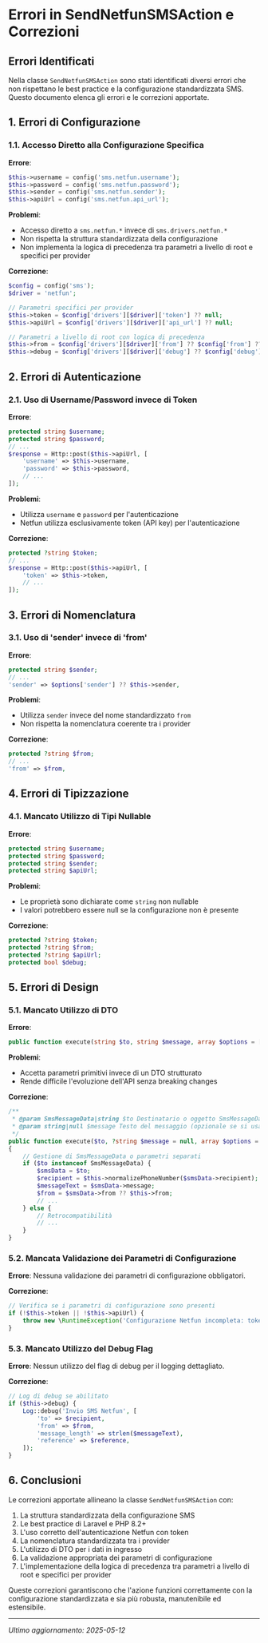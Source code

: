 # Errori in SendNetfunSMSAction e Correzioni

## Errori Identificati

Nella classe `SendNetfunSMSAction` sono stati identificati diversi errori che non rispettano le best practice e la configurazione standardizzata SMS. Questo documento elenca gli errori e le correzioni apportate.

## 1. Errori di Configurazione

### 1.1. Accesso Diretto alla Configurazione Specifica

**Errore**:
```php
$this->username = config('sms.netfun.username');
$this->password = config('sms.netfun.password');
$this->sender = config('sms.netfun.sender');
$this->apiUrl = config('sms.netfun.api_url');
```

**Problemi**:
- Accesso diretto a `sms.netfun.*` invece di `sms.drivers.netfun.*`
- Non rispetta la struttura standardizzata della configurazione
- Non implementa la logica di precedenza tra parametri a livello di root e specifici per provider

**Correzione**:
```php
$config = config('sms');
$driver = 'netfun';

// Parametri specifici per provider
$this->token = $config['drivers'][$driver]['token'] ?? null;
$this->apiUrl = $config['drivers'][$driver]['api_url'] ?? null;

// Parametri a livello di root con logica di precedenza
$this->from = $config['drivers'][$driver]['from'] ?? $config['from'] ?? null;
$this->debug = $config['drivers'][$driver]['debug'] ?? $config['debug'] ?? false;
```

## 2. Errori di Autenticazione

### 2.1. Uso di Username/Password invece di Token

**Errore**:
```php
protected string $username;
protected string $password;
// ...
$response = Http::post($this->apiUrl, [
    'username' => $this->username,
    'password' => $this->password,
    // ...
]);
```

**Problemi**:
- Utilizza `username` e `password` per l'autenticazione
- Netfun utilizza esclusivamente token (API key) per l'autenticazione

**Correzione**:
```php
protected ?string $token;
// ...
$response = Http::post($this->apiUrl, [
    'token' => $this->token,
    // ...
]);
```

## 3. Errori di Nomenclatura

### 3.1. Uso di 'sender' invece di 'from'

**Errore**:
```php
protected string $sender;
// ...
'sender' => $options['sender'] ?? $this->sender,
```

**Problemi**:
- Utilizza `sender` invece del nome standardizzato `from`
- Non rispetta la nomenclatura coerente tra i provider

**Correzione**:
```php
protected ?string $from;
// ...
'from' => $from,
```

## 4. Errori di Tipizzazione

### 4.1. Mancato Utilizzo di Tipi Nullable

**Errore**:
```php
protected string $username;
protected string $password;
protected string $sender;
protected string $apiUrl;
```

**Problemi**:
- Le proprietà sono dichiarate come `string` non nullable
- I valori potrebbero essere null se la configurazione non è presente

**Correzione**:
```php
protected ?string $token;
protected ?string $from;
protected ?string $apiUrl;
protected bool $debug;
```

## 5. Errori di Design

### 5.1. Mancato Utilizzo di DTO

**Errore**:
```php
public function execute(string $to, string $message, array $options = [])
```

**Problemi**:
- Accetta parametri primitivi invece di un DTO strutturato
- Rende difficile l'evoluzione dell'API senza breaking changes

**Correzione**:
```php
/**
 * @param SmsMessageData|string $to Destinatario o oggetto SmsMessageData
 * @param string|null $message Testo del messaggio (opzionale se si usa SmsMessageData)
 */
public function execute($to, ?string $message = null, array $options = [])
{
    // Gestione di SmsMessageData o parametri separati
    if ($to instanceof SmsMessageData) {
        $smsData = $to;
        $recipient = $this->normalizePhoneNumber($smsData->recipient);
        $messageText = $smsData->message;
        $from = $smsData->from ?? $this->from;
        // ...
    } else {
        // Retrocompatibilità
        // ...
    }
}
```

### 5.2. Mancata Validazione dei Parametri di Configurazione

**Errore**: Nessuna validazione dei parametri di configurazione obbligatori.

**Correzione**:
```php
// Verifica se i parametri di configurazione sono presenti
if (!$this->token || !$this->apiUrl) {
    throw new \RuntimeException('Configurazione Netfun incompleta: token o api_url mancanti');
}
```

### 5.3. Mancato Utilizzo del Debug Flag

**Errore**: Nessun utilizzo del flag di debug per il logging dettagliato.

**Correzione**:
```php
// Log di debug se abilitato
if ($this->debug) {
    Log::debug('Invio SMS Netfun', [
        'to' => $recipient,
        'from' => $from,
        'message_length' => strlen($messageText),
        'reference' => $reference,
    ]);
}
```

## 6. Conclusioni

Le correzioni apportate allineano la classe `SendNetfunSMSAction` con:

1. La struttura standardizzata della configurazione SMS
2. Le best practice di Laravel e PHP 8.2+
3. L'uso corretto dell'autenticazione Netfun con token
4. La nomenclatura standardizzata tra i provider
5. L'utilizzo di DTO per i dati in ingresso
6. La validazione appropriata dei parametri di configurazione
7. L'implementazione della logica di precedenza tra parametri a livello di root e specifici per provider

Queste correzioni garantiscono che l'azione funzioni correttamente con la configurazione standardizzata e sia più robusta, manutenibile ed estensibile.

---

*Ultimo aggiornamento: 2025-05-12*
